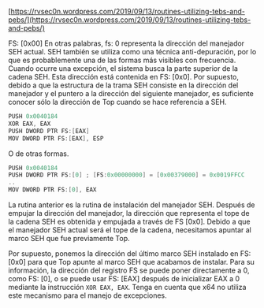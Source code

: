 [https://rvsec0n.wordpress.com/2019/09/13/routines-utilizing-tebs-and-pebs/](https://rvsec0n.wordpress.com/2019/09/13/routines-utilizing-tebs-and-pebs/)

FS: [0x00] En otras palabras, fs: 0 representa la dirección del manejador SEH actual. SEH también se utiliza como una técnica anti-depuración, por lo que es probablemente una de las formas más visibles con frecuencia. Cuando ocurre una excepción, el sistema busca la parte superior de la cadena SEH. Esta dirección está contenida en FS: [0x0]. Por supuesto, debido a que la estructura de la trama SEH consiste en la dirección del manejador y el puntero a la dirección del siguiente manejador, es suficiente conocer sólo la dirección de Top cuando se hace referencia a SEH.

```c
PUSH 0x0040184
XOR EAX, EAX
PUSH DWORD PTR FS:[EAX]
MOV DWORD PTR FS:[EAX], ESP
```

O de otras formas.
```c
PUSH 0x0040184
PUSH DWORD PTR FS:[0] ; [FS:0x00000000] = [0x00379000] = 0x0019FFCC
..
MOV DWORD PTR FS:[0], EAX
```

La rutina anterior es la rutina de instalación del manejador SEH. Después de empujar la dirección del manejador, la dirección que representa el tope de la cadena SEH es obtenida y empujada a través de FS [0x0]. Debido a que el manejador SEH actual será el tope de la cadena, necesitamos apuntar al marco SEH que fue previamente Top.

Por supuesto, ponemos la dirección del último marco SEH instalado en FS: [0x0] para que Top apunte al marco SEH que acabamos de instalar. Para su información, la dirección del registro FS se puede poner directamente a 0, como FS: [0], o se puede usar FS: [EAX] después de inicializar EAX a 0 mediante la instrucción ``XOR EAX, EAX``. Tenga en cuenta que x64 no utiliza este mecanismo para el manejo de excepciones.